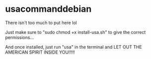 # usacommanddebian

There isn't too much to put here lol

Just make sure to "sudo chmod +x install-usa.sh" to give the correct permissions...

And once installed, just run "usa" in the terminal and LET OUT THE AMERICAN SPIRIT INSIDE YOU!!!!!
